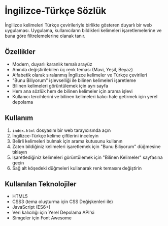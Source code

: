 # İngilizce-Türkçe Sözlük

İngilizce kelimeleri Türkçe çevirileriyle birlikte gösteren duyarlı bir web uygulaması. Uygulama, kullanıcıların bildikleri kelimeleri işaretlemelerine ve buna göre filtrelemelerine olanak tanır.

## Özellikler

- Modern, duyarlı karanlık temalı arayüz
- Anında değiştirilebilen üç renk teması (Mavi, Yeşil, Beyaz)
- Alfabetik olarak sıralanmış İngilizce kelimeler ve Türkçe çevirileri
- "Bunu Biliyorum" işlevselliği ile bilinen kelimeleri işaretleme
- Bilinen kelimeleri görüntülemek için ayrı sayfa
- Hem ana sözlük hem de bilinen kelimeler için arama işlevi
- Kullanıcı tercihlerini ve bilinen kelimeleri kalıcı hale getirmek için yerel depolama

## Kullanım

1. `index.html` dosyasını bir web tarayıcısında açın
2. İngilizce-Türkçe kelime çiftlerini inceleyin
3. Belirli kelimeleri bulmak için arama kutusunu kullanın
4. Zaten bildiğiniz kelimeleri işaretlemek için "Bunu Biliyorum" düğmesine tıklayın
5. İşaretlediğiniz kelimeleri görüntülemek için "Bilinen Kelimeler" sayfasına geçin
6. Sağ alt köşedeki düğmeleri kullanarak renk temasını değiştirin

## Kullanılan Teknolojiler

- HTML5
- CSS3 (tema oluşturma için CSS Değişkenleri ile)
- JavaScript (ES6+)
- Veri kalıcılığı için Yerel Depolama API'si
- Simgeler için Font Awesome
